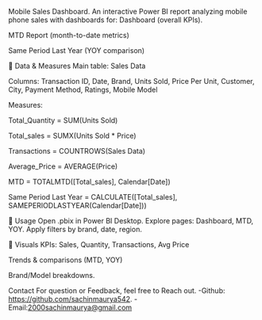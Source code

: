 Mobile Sales Dashboard.
An interactive Power BI report analyzing mobile phone sales with dashboards for:
Dashboard (overall KPIs).


MTD Report (month-to-date metrics)


Same Period Last Year (YOY comparison)


📂 Data & Measures
Main table: Sales Data


Columns: Transaction ID, Date, Brand, Units Sold, Price Per Unit, Customer, City, Payment Method, Ratings, Mobile Model


Measures:


Total_Quantity = SUM(Units Sold)


Total_sales = SUMX(Units Sold * Price)


Transactions = COUNTROWS(Sales Data)


Average_Price = AVERAGE(Price)


MTD = TOTALMTD([Total_sales], Calendar[Date])


Same Period Last Year = CALCULATE([Total_sales], SAMEPERIODLASTYEAR(Calendar[Date]))


🚀 Usage
Open .pbix in Power BI Desktop.
Explore pages: Dashboard, MTD, YOY.
Apply filters by brand, date, region.


📸 Visuals
KPIs: Sales, Quantity, Transactions, Avg Price


Trends & comparisons (MTD, YOY)


Brand/Model breakdowns.

Contact For question or Feedback, feel  free to Reach out.
-Github: https://github.com/sachinmaurya542.
-Email:2000sachinmaurya@gmail.com




